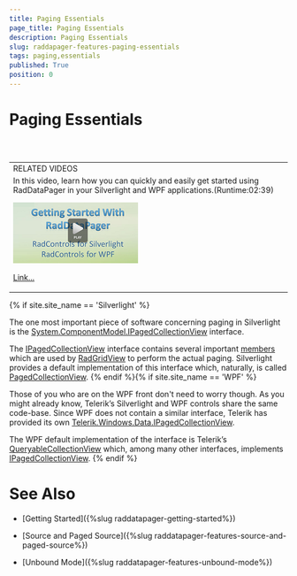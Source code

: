 ```yaml
---
title: Paging Essentials
page_title: Paging Essentials
description: Paging Essentials
slug: raddapager-features-paging-essentials
tags: paging,essentials
published: True
position: 0
---
```


# Paging Essentials



## 


<table> <tr><td>RELATED VIDEOS</td></tr><tr><td>In this video, learn how you can quickly and easily get started using RadDataPager in your Silverlight and WPF applications.(Runtime:02:39)

![](images/datapager_getting_started_video.png)

[Link...](http://tv.telerik.com/watch/silverlight/getting-started-with-raddatapager)</td></tr></table>{% if site.site_name == 'Silverlight' %}

The one most important piece of software concerning paging in Silverlight is the [System.ComponentModel.IPagedCollectionView](http://msdn.microsoft.com/en-us/library/system.componentmodel.ipagedcollectionview%28VS.95%29.aspx) interface.
          

The
            [IPagedCollectionView](http://msdn.microsoft.com/en-us/library/system.componentmodel.ipagedcollectionview%28VS.95%29.aspx)
            interface contains several important [members](http://msdn.microsoft.com/en-us/library/system.componentmodel.ipagedcollectionview_members%28VS.95%29.aspx) which are used by [RadGridView](http://www.telerik.com/products/silverlight/controls/gridview.aspx) to perform the actual paging.
            Silverlight provides a default implementation of this interface which, naturally, is called [PagedCollectionView](http://msdn.microsoft.com/en-us/library/system.windows.data.pagedcollectionview%28VS.95%29.aspx).
          {% endif %}{% if site.site_name == 'WPF' %}

Those of you who are on the WPF front don't need to worry though. As you might already know, Telerik’s Silverlight and WPF controls share the same code-base.
            Since WPF does not contain a similar interface, Telerik has provided its own [Telerik.Windows.Data.IPagedCollectionView](http://www.telerik.com/help/wpf/telerik.windows.data-telerik.windows.data.ipagedcollectionview.html).
          

The WPF default implementation of the interface is Telerik’s [QueryableCollectionView](
              http://www.telerik.com/help/wpf/t_telerik_windows_data_queryablecollectionview.html
            ) which, among many other interfaces, implements [IPagedCollectionView](http://www.telerik.com/help/wpf/t_telerik_windows_data_ipagedcollectionview.html).
        {% endif %}

# See Also

 * [Getting Started]({%slug raddatapager-getting-started%})

 * [Source and Paged Source]({%slug raddatapager-features-source-and-paged-source%})

 * [Unbound Mode]({%slug raddatapager-features-unbound-mode%})
